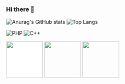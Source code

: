 ### Hi there 👋
![Anurag's GitHub stats](https://github-readme-stats.vercel.app/api?username=matheuslopesduarte&show_icons=true&theme=transparent)
![Top Langs](https://github-readme-stats.vercel.app/api/top-langs/?username=matheuslopesduarte&hide_progress=true&theme=transparent )

![PHP](https://img.shields.io/badge/php-%23777BB4.svg?style=for-the-badge&logo=php&logoColor=white)
![C++](https://img.shields.io/badge/c++-%2300599C.svg?style=for-the-badge&logo=c%2B%2B&logoColor=white)


<div>

<img style="height:100px;background-color:white; " src="https://lh3.googleusercontent.com/fife/AKsag4NYaNSx0bF2a1oEWNNY3XrmIesiK7W3umkDI-YGijU2gYrsNpUkD_QJY7PLhYOF4Pgp3Lj4WbT21e5A9_SFOL24KEYiZM6Tk-ppP_JYFkCO71Y1HdPDvobgv1V5dWlXMZbxd5hbyExRAqcAkzF_hi6MrICjJO7m5MoDQZjZlRdoeajmgNXNVd5YLA4l3IU1YtApzC6bzx4naruKl6x-Mg8y5F-wvxMjpbysWJnTw2hydZdBgEb-IAa2Io6CHgm51sSI1jnnD1IfblTwnU2EnY-Ps9CkD9K117QC1NoQ_c59jDx85FSRQ8sCGiTx7dsyesk3hyG4sc-ISwt4aqGFSmNinNEo-QSQcVrpf2rQXR1YAZjPRNFu5DEAL_re3Jo165PdlTfFB0lcLD77L5u28rz1jJjeduesen1YytU7JknAmkp_uuMJUVFbrw5kqifUkRxleF8OiNVksa2MBVQINJpSmQPpWqk9P201mYrzEayxk3pLq6NNK51qnNJEgidM5EmlON79QZIneuNE7KERsqFMoykG-yuusnxIezjz_70hBQZraG1Ns3v7Xy5mxRXByDiuzZxAbPRaiLGMu2B8xz_b_k-l490yJHqHUQcavRP9OBskzK5DElx_275qiBH4ddWVvSd9hJw-k_xI1VwahxFgXDPvA4tunQQose9jxhi6cwASXDWePdhBJlHztQNR3jTvNzbXdk77f8-AyZHJlazbPIeKNaT1kw7xy4rO1fdOjFUQaEmgtNz-_4P7kvNQcRt39AeLFe_yizBrd3CCztZUn6s2HzSIaacfJKLhXhir92SqBQlKrnV3oEiUIUCC_U9g0p_gRC-gRCI89M02OtPI0vO3SttTiKSru0jO-Bs07MaLA1GsT7WI6YiUu4sR8tbDuU9Feb1ZXeZBNtlj9w3cudMev6tmseirJhwWhAwe9bYYOEHCFgF3--wiOq3lJ3yUWhegNYYAN_b-KaQVJvIMjTKOqEefUCaRFM9A-19zfG07YFCurfYT_NKhdmmTgt769MTH2lW46vVXy51IvBzpuJxS5x00cYQ11LxC6CWrcaFwoUEhj9jx71wZLl40SNTvRghHaulHBryxI66X82zXJX5402mtynr3WaUBLsSDlao19bHhHj4X5iceHLIRoaLJkt1kTpPOlmXoosN02ISaA7Nxj4DoSJTzx9nScS9xbg42jXL4yxrmuVB7s8dAjqjC37TnK_rje7Yc17qhUze-QKDKOqYhSuCypgL9Rt9sqHME4Kd9g3kAZ36mf6zisCGnqbgsigB2p13Q7c40nxYiSgS08LhB0FL5WonGBRACjh3i1HgjBVjb1ywsJghBic8wTawuayRVehguJkcyQdT9dyEtvKmsyMepA1s_yjpKFR5aKGy6cNFNq0-7HnOh6hn3njANT2Kg2hq6r4uGdqBiLpAya1P82_wywqHXO2lmmoD8JzIwUgo12gFKgvbbI1xwpv2g8hWHYoUW0n0zUpwvHr9SSNcWF-tDf1gR0wzt9gH79KlpQz6A_JSmsR4lsDl9gXFksCohH1-wJ6CBu8ZVwpUX-FhMiJPAqA-HFH_-AHwE6doZpCwrUgKvqMxVJXwc1XofOVKgkg=w1311-h625">
<img style="height:100px;" src="https://lh3.googleusercontent.com/fife/AKsag4MzQOee317yPamBXhcpIX2y3ksaSkN4-iHt4Iw1cttGEEihMDWNNnLk6qZSNooGDLiyvHhUP3-bMAxPkyjBzcdubiS3G1N800z4enTIioekGj1J2QwPjWGJMekT5ao22PK003poo4mbx6EYW7rtBGFglIubJWiT2iGPVo0EP0AdISx39S_9L83KiKE0YHxCNi534nTtjUJJ4-KDDMEiO8gi5yghMuQwGONPKMgjxCOSSwgl54lrCuawZ7LOYl0qeknBF8yEv8jtpKrCqw1H-Lj-TNOVmR_RPG7cwpKk9YDLzVlR6JVRUoLJtY1lHNMU6LnknxHLu7ZKMm5GnGO-A6uSHFVcsfJKAgSBenwswYGDJh-zz7WS209U65DMBJKAGqyOw0t7O-vFzwlVEvvKC-YJDsPLopb0kN0KftfaMrpYrBOi6fS_htxnqlLGRR8KOr0xUaz_9LGNoMrUm42UbJfhAwFVk6tA0a-K2WZMHVSqcpPqLnpRJO0hqaJhk3bftHtJJ6-ruKcX6z_YJFmMxsIuPxjBLq_2vrJHzcFHy3xN5TSxjMc8HTz9BUFgxrfLwvDR8yAC97m2ENkIWpmSJ1JiH5zgHm43EJCPCR_RT7vdNp8p2m0HxDPPNtaH94Fz3LEVSo1oOtVEUAeZzxIAnsUGHvNHf6qYL_z63DB3UDMT8ww1ls_ulmelE2eN0A37B7tq0VCkgQTkMaQMtic_NdNmkm_5m1MdNrGTbVsjtNyy4dNDbFBVRnKmNL-YturtARQyT4X_cRpaorRyYnwJY0l-NaZIUx4mDQArjl5tbYhh0Hqa7kdadwh0SwTkmN6FK8XPpRUX1GSABBgDVXN6RHrTps5nw-cofXgFDAlAfM9c5VsO1ms5AGrCstlSSkRpCLd4u7ggBpWUmeZ8cdwKpRtZVh2yPoGJxYBHsEoLhc0TiERPE9w8rxCyRgSRmU5hmV9sbUPaIuIUJZW5oIF0ShP78LW7xa4oIc_xKd-3olfHMxeGXgjHncYY_apXgqRq-LZmnnN1VItZchs-OMOBL6z4LDhSAZ3d3bdcj3FTmIlsE1L9w9fgFoHB0LpkVvfJiyi9MKWC2HQkwgSA-xSDBqryVAp7eJSNXdGDN8XQpDvAXK0q1y9J2bo6yfv1W1YTEWKvynBLwPH4OogYGTinr6h3x29WEegW2g_tZR1LjuLI4qu9ebFYVdeWY29hRinO2pXGEpm0JlXZcYeTRlKzyyaVdLgJ1LiPBiofjEgwxG2-HqWRb5y-40rlMhF3hVcQ8NPXZBxOECK14TMZ64Bw49pl3CH6hAsKUdb6LBc0ETo7xuxnKh29gGJkhTsYiKFxEUQaavZTezwqQvT_XaNvfF-FEENVf-D0mUJArxSjNK3qUHWnSSU31v1S3Mtmg7r7CqPs0ZoOvjYPvHdSfkwk00xReV1OcY1aQYIHQVxIdEQp1F63pnFXpFFTWNwPaiV_oRr4rcd2duDFYS-QmMTV5ZV_yEcaVjSBAQy2Z6U_SL6xiyYkBeKIu5Cr53oERIgn1jYyH5teXOd7VqDE6oUHZlCa_sEqaTvahQH3vxjH36fTkj9oGAJ6oUk3tAS5FixamUubMjebNa4FgQ=w1311-h625">
<img style="height:100px;" src="https://lh3.googleusercontent.com/fife/AKsag4MMuK-UFyy480Oz896xuxfH4sbVpUXhJVDPMY7VBlCotX7XflWD1yXXgrfebkGAa79alFu4Hec-Vo2lNN3O2v4JUWpKnGXzJwvkfJWlMb7pH2ii4QtdNOTXLAWW96LoyEr7tDTZ-G9fJ8nV0tS7w1SyzMR06kh-Z1_Ha9v40P5pcDmSVDsLUubBs4EbqAjrbJpUmMg0gWM1uccwNUWPVQvcuIeiKtTW1Hpx7XS1p_1a9HYFznjOzhqtfirPT2KqSn8dAkrjRRTuhaoay7LAJf-DSt1-SKJpSk6V6q5rfogtrD-r1O_G6TzBIAAwGK5iVVNFrX_pzSnFGCRP1hls70r1_mASZPljVmEeUnDip-nUWMdoLYh0uDU7PxVRKPjgiJu0u_ktmyxF8BqWotPMyKtkX2mgJEkwZuJWCKHrju_CI8uECUMFvXqMAnAKwNJ1dcyooabAbcai-a3Gwk_LYcr1edlKRgLrfS0uBbHZUMSbefTKwvDIqzoOis2jEGPWcS-KxyVdJd-FdctKbtYhJAkqzBY20jnD6wZ-phl--pAAsN3HKr_xCLJz6TxV-UA9vISx7Alm_SzuY6X0VXnsxSD5grb8tfJ3RJPsT--Ep5BOMxZVAXMDz_UYbflJ3bt_bAzhpfS5vu2ZUe_dZ1P9ae9synWFVLYMcxHkUMEKaafexVgkb6bfHqSWxkrV9Fs658c7MGAlOonMuJZGEZtrtKplmAIlcZCqZODzzo_rWYZfoup0wFJJotHZMKuMO0PUqFzHfbrA2zsT5aImjS-06H0Px7GSLumWdsYrmosI2Q4Xw4KOh0k1zhKkTwzo1fwsLQqB3TCzXUUAMF7xrlxs052VqXnU_FgH9vnDbkvJhb3LFkdOKyJywMwRZWpZz1WbcV8BxhLGbVNI239zipmg6-wG_cxdM4vJ46mIlAgs_wXlYARIiQ2RzDeJjO8Git34zIUL2GankBl3k0x8370nzJajrN6w9iJICA969Il3y7MJfqe6DOIu3Lib27hifyXaaTnkOddsIMTqsaYycSnYrYulqhpPcH_By_U0O0c6efBQ19nIGGHP5E7HNAk15E1mmEd7SvYp2vw_9zDMMBhMP7uSjOPi7rLP1Y2Bsipz3fFLEuF7n5Cs0CQdpo8dM1SnRCGllpqMNZ4HxIDrdynwxIGorXST03VjmvDwuGKgOGvRDNDSvGF6yZUCxq3S-oNHRNiIAdRs3W0y7NfYBnOSmFX0Iks3MpZlqnleAlnD0efoWaiZhDZIBnx9_EvULlMn2tWaI93BUdudcee9EuAZWQ2fS7-5MVzvmPIdqOzOvxYqyrheWs7M0UtDmin-immppATe4oNXe5i2qWytggmNAjew98JR85Z7qsGSxC63PMUzkLoWqAelh2FE1Wt6o3__2WoohlzmI1BM-1x1h5hvtLC10Hu_pTYILmWVUNcjZlndLr7WTgDoMof9VDs0w2ZLJnufAeeNUdysFTcoWG0NR9_81Jd-Gm2i3cO9LQ42Js2GTMBCQPKtBEcsfp3p5sDZA5sdfoxH0nU8b93AedAJjvblLyqtHqH28q4iuWya13gnlJA9VEdX4mHSCggKFnHTQQxYtlpCoZkN6g=w1311-h625">
</div>


